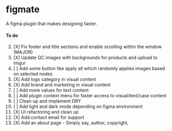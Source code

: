 # figmate

A figma plugin that makes designing faster.

#### To do

2. [X] Fix footer and title sections and enable scrolling within the window (MAJOR)
3. [X] Update QC images with backgrounds for products and upload to imgur
4. [ ] Add some button like apply all which randomly applies images based on selected nodes
5. [X] Add logo category in visual content
6. [X] Add brand and marketing in visual content
7. [ ] Add more values for text content
8. [ ] Add plugin context menu for faster access to visual/text/case content
9. [ ] Clean up and implement DRY
10. [ ] Add light and dark mode depending on figma environment
11. [X] UI refactoring and clean up
12. [X] Add contact email for support
13. [X] Add an about page - Simply say, author, copyright,
